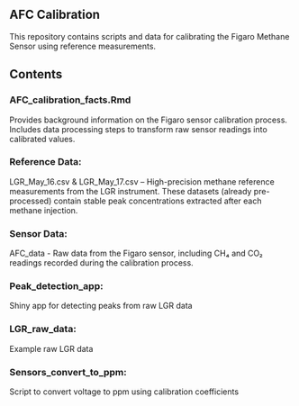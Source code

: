 ## AFC Calibration
This repository contains scripts and data for calibrating the Figaro Methane Sensor using reference measurements. 

## Contents
### AFC_calibration_facts.Rmd

Provides background information on the Figaro sensor calibration process.
Includes data processing steps to transform raw sensor readings into calibrated values.

### Reference Data:
LGR_May_16.csv & LGR_May_17.csv – High-precision methane reference measurements from the LGR instrument.
These datasets (already pre-processed) contain stable peak concentrations extracted after each methane injection.

### Sensor Data:
AFC_data - Raw data from the Figaro sensor, including CH₄ and CO₂ readings recorded during the calibration process.


### Peak_detection_app:
Shiny app for detecting peaks from raw LGR data

### LGR_raw_data:
Example raw LGR data

### Sensors_convert_to_ppm:
Script to convert voltage to ppm using calibration coefficients
